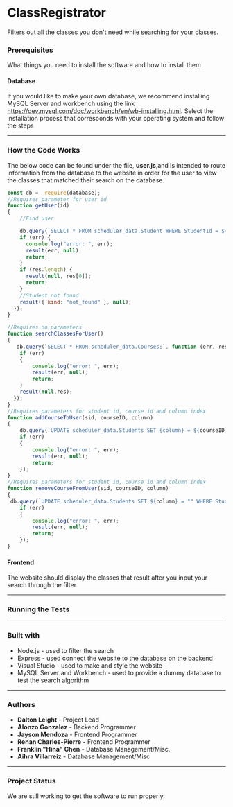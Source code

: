 # ClassRegistrator
Filters out all the classes you don't need while searching for your classes.


### Prerequisites
   What things you need to install the software and how to install them
   
#### Database 
  If you would like to make your own database, we recommend installing MySQL Server and workbench using the link   <https://dev.mysql.com/doc/workbench/en/wb-installing.html>.
  Select the installation process that corresponds with your operating system and follow the steps
	  
---
	
### How the Code Works
The below code can be found under the file, __user.js__,and is intended to route information from the database to the website in order for the user to view the classes that matched their search on the database. 

```javascript
const db =  require(database);
//Requires parameter for user id
function getUser(id)
{
    //Find user

    db.query(`SELECT * FROM scheduler_data.Student WHERE StudentId = ${id}`, (err, res) => {
    if (err) {
      console.log("error: ", err);
      result(err, null);
      return;
    }
    if (res.length) {
      result(null, res[0]);
      return;
    }
    //Student not found
    result({ kind: "not_found" }, null);
  });
}

//Requires no parameters
function searchClassesForUser()
{
   db.query(`SELECT * FROM scheduler_data.Courses;`, function (err, res) {
    if (err)
    {        
        console.log("error: ", err);
        result(err, null);
        return;
    }
    result(null,res);
  });
}
//Requires parameters for student id, course id and column index
function addCourseToUser(sid, courseID, column)
{
    db.query(`UPDATE scheduler_data.Students SET {column} = ${courseID} WHERE StudentID = ${sid}`,function (err, res) {
    if (err)
    {        
        console.log("error: ", err);
        result(err, null);
        return;
    });
}
//Requires parameters for student id, course id and column index
function removeCourseFromUser(sid, courseID, column)
{
 db.query(`UPDATE scheduler_data.Students SET ${column} = "" WHERE StudentID = ${sid}`,function (err, res) {
    if (err)
    {        
        console.log("error: ", err);
        result(err, null);
        return;
    });   
}
```

#### Frontend
   The website should display the classes that result after you input your search through the filter.
     
---	
	
### Running the Tests

---

### Built with 
- Node.js - used to filter the search 
- Express - used connect the website to the database on the backend
- Visual Studio - used to make and style the website
- MySQL Server and Workbench - used to provide a dummy database to test the search algorithm

---

### Authors

- __Dalton Leight__ - Project Lead
- __Alonzo Gonzalez__ - Backend Programmer
- __Jayson Mendoza__ - Frontend Programmer
- __Renan Charles-Pierre__ - Frontend Programmer
- __Franklin "Hina" Chen__ - Database Management/Misc.
- __Aihra Villarreiz__ - Database Management/Misc

---

### Project Status
   We are still working to get the software to run properly.
	


